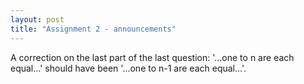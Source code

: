 ```yaml
---
layout: post
title: "Assignment 2 - announcements"
---
```



A correction on the last part of the last question: '...one to n are each equal...' should have been '...one to n-1 are each equal...'.